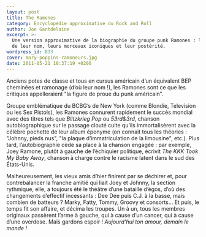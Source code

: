 ```yaml
---
layout: post
title: The Ramones
category: Encyclopédie approximative du Rock and Roll
author: Joe Gantdelaine
excerpt: >-
  Une version approximative de la biographie du groupe punk Ramones : l'histoire
  de leur nom, leurs morceaux iconiques et leur postérité.
wordpress_id: 833
cover: mary-poppins-ramoneurs.jpg
date: 2011-05-21 10:37:19 +0200
---
```


Anciens potes de classe et tous en cursus américain d’un équivalent BEP
cheminées et ramonage (d’où leur nom !), les Ramones sont ce que les critiques
appelleraient "la figure de proue du punk américain".

Groupe emblématique du BCBG’s de New York (comme Blondie, Television ou les Sex
Pistols), les Ramones connurent rapidement le succès mondial avec des titres
tels que _Blitzkrieg Pop_ ou _53rd&3rd_, chanson autobiographique sur le passage
clouté culte qu’ils immortalisèrent avec la célèbre pochette de leur album
éponyme (on connait tous les théories : "Johnny, pieds nus", "la plaque
d’immatriculation de la limousine", etc.). Plus tard, l’autobiographie cède sa
place à la chanson engagée : par exemple, Joey Ramone, plutôt à gauche de
l’échiquier politique, écrivit _The KKK Took My Baby Away_, chanson à charge
contre le racisme latent dans le sud des États-Unis.

Malheureusement, les vieux amis d’hier finirent par se déchirer et, pour
contrebalancer la franche amitié qui liait Joey et Johnny, la section rythmique,
elle, a toujours été le théâtre d’une bataille d’égos, d’où des changements
d’effectif incessants : Dee Dee puis C.J. à la basse, mais combien de batteurs ?
Marky, Fatty, Tommy, Groovy et consorts… Et puis, le temps fit son affaire, et
décima les troupes. Un à un, tous les membres originaux passèrent l’arme à
gauche, qui à cause d’un cancer, qui à cause d’une overdose. Mais gardons
espoir ! _Aujourd’hui ton amour, demain le monde !_
